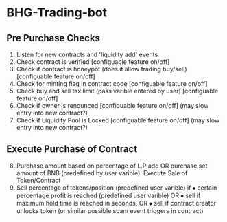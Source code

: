 # BHG-Trading-bot

## Pre Purchase Checks
1. Listen for new contracts and 'liquidity add' events
2. Check contract is verified [configuable feature on/off]
3. Check if contract is honeypot (does it allow trading buy/sell) [configuable feature on/off]
4. Check for minting flag in contract code [configuable feature on/off]
5. Check buy and sell tax limit (pass varible entered by user) [configuable feature on/off]
6. Check if owner is renounced [configuable feature on/off] (may slow entry into new contract?)
7. Check if Liquidity Pool is Locked [configuable feature on/off] (may slow entry into new contract?)

## Execute Purchase of Contract
8. Purchase amount based on percentage of L.P add OR purchase set amount of BNB (predefined by user varible).
Execute Sale of Token/Contract
9. Sell percentage of tokens/position (predefined user varible) if 
⦁ certain percentage profit is reached (predefined user varible) OR
⦁ sell if maximum hold time is reached in seconds, OR
⦁ sell if contract creator unlocks token (or similar possible scam event triggers in contract)

